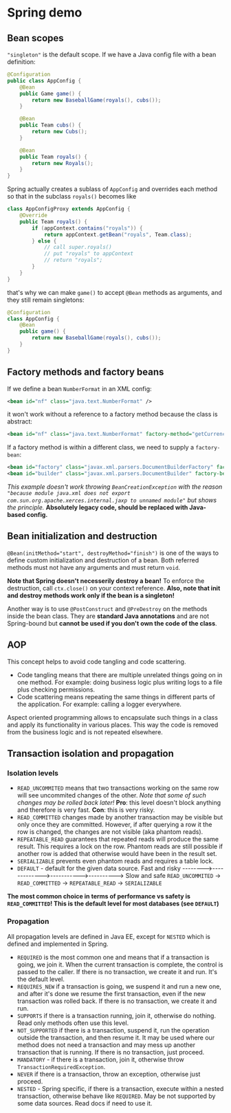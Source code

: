 # Spring demo

## Bean scopes

`"singleton"` is the default scope. If we have a Java config file with a bean definition:

```java
@Configuration
public class AppConfig {
    @Bean
    public Game game() {
        return new BaseballGame(royals(), cubs());
    }

    @Bean
    public Team cubs() {
        return new Cubs();
    }

    @Bean
    public Team royals() {
        return new Royals();
    }
}

```

Spring actually creates a sublass of `AppConfig` and overrides each method so that in the subclass `royals()`
becomes like

```java
class AppConfigProxy extends AppConfig {
    @Override
    public Team royals() {
        if (appContext.contains("royals")) {
            return appContext.getBean("royals", Team.class);
        } else {
            // call super.royals()
            // put "royals" to appContext
            // return "royals";
        }
    }
}
```

that's why we can make `game()` to accept `@Bean` methods as arguments, and they still remain singletons:

```java
@Configuration
class AppConfig {
    @Bean
    public game() {
        return new BaseballGame(royals(), cubs());
    }
}
```
## Factory methods and factory beans

If we define a bean `NumberFormat` in an XML config:

```xml
<bean id="nf" class="java.text.NumberFormat" />
```

it won't work without a reference to a factory method because the class is abstract:

```xml
<bean id="nf" class="java.text.NumberFormat" factory-method="getCurrencyInstance" />
```

If a factory method is within a different class, we need to supply a `factory-bean`:

```xml
<bean id="factory" class="javax.xml.parsers.DocumentBuilderFactory" factory-method="newInstance" />
<bean id="builder" class="javax.xml.parsers.DocumentBuilder" factory-bean="factory" factory-method="newDocumentBuilder" />
```
*This example doesn't work throwing `BeanCreationException` with the reason 
`"because module java.xml does not export com.sun.org.apache.xerces.internal.jaxp to unnamed module"` but shows the principle.*
**Absolutely legacy code, should be replaced with Java-based config.**

## Bean initialization and destruction

`@Bean(initMethod="start", destroyMethod="finish")` is one of the ways to define custom initialization and destruction of a bean.
Both referred methods must not have any arguments and must return `void`.

**Note that Spring doesn't necesserily destroy a bean!** To enforce the destruction, call `ctx.close()` on your context reference.
**Also, note that init and destroy methods work only if the bean is a singleton!**

Another way is to use `@PostConstruct` and `@PreDestroy` on the methods inside the bean class. 
They are **standard Java annotations** and are not Spring-bound but **cannot be used if you don't own the code of the class**.

## AOP
This concept helps to avoid code tangling and code scattering. 
- Code tangling means that there are multiple unrelated things going on in one method. 
For example: doing business logic plus writing logs to a file plus checking permissions.
- Code scattering means repeating the same things in different parts of the application. 
For example: calling a logger everywhere.

Aspect oriented programming allows to encapsulate such things in a class and apply its functionality in various places.
This way the code is removed from the business logic and is not repeated elsewhere.

## Transaction isolation and propagation

### Isolation levels
- `READ_UNCOMMITED` means that two transactions working on the same row will see uncommited changes of the other.
*Note that some of such changes may be rolled back later!* **Pro**: this level doesn't block anything
and therefore is very fast. **Con**: this is very risky.
- `READ_COMMITTED` changes made by another transaction may be visible but only once they are committed. However, if
after querying a row it the row is changed, the changes are not visible (aka phantom reads).
- `REPEATABLE_READ` guarantees that repeated reads will produce the same result. This requires a lock on the row.
Phantom reads are still possible if another row is added that otherwise would have been in the result set.
- `SERIALIZABLE` prevents even phantom reads and requires a table lock.
- `DEFAULT` - default for the given data source.
Fast and risky -------->------------->----------->----------> Slow and safe
`READ_UNCOMMITED` -> `READ_COMMITTED` -> `REPEATABLE_READ` -> `SERIALIZABLE`

**The most common choice in terms of performance vs safety is `READ_COMMITTED`! 
This is the default level for most databases (see `DEFAULT`)**

### Propagation
All propagation levels are defined in Java EE, except for `NESTED` which is defined and implemented in Spring.
- `REQUIRED` is the most common one and means that if a transaction is going, we join it. When the current transaction
is complete, the control is passed to the caller. If there is no transaction, we create it and run. It's the default level.
- `REQUIRES_NEW` if a transaction is going, we suspend it and run a new one, and after it's done we resume the first 
transaction, even if the new transaction was rolled back. If there is no transaction, we create it and run.
- `SUPPORTS` if there is a transaction running, join it, otherwise do nothing. Read only methods often use this level.
- `NOT_SUPPORTED` if there is a transaction, suspend it, run the operation outside the transaction, and then resume it.
It may be used where our method does not need a transaction and may mess up another transaction that is running. If
there is no transaction, just proceed.
- `MANDATORY` - if there is a transaction, join it, otherwise throw `TransactionRequiredException`.
- `NEVER` if there is a transaction, throw an exception, otherwise just proceed.
- `NESTED` - Spring specific, if there is a transaction, execute within a nested transaction, otherwise behave like
`REQUIRED`. May be not supported by some data sources. Read docs if need to use it.
